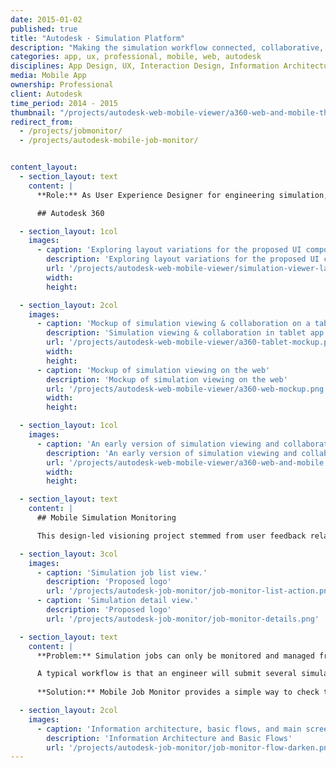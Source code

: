 ```yaml
---
date: 2015-01-02
published: true
title: "Autodesk · Simulation Platform"
description: "Making the simulation workflow connected, collaborative, and interactive"
categories: app, ux, professional, mobile, web, autodesk
disciplines: App Design, UX, Interaction Design, Information Architecture, User Research, Vision, Visual Design, Software Development
media: Mobile App
ownership: Professional 
client: Autodesk
time_period: 2014 - 2015
thumbnail: "/projects/autodesk-web-mobile-viewer/a360-web-and-mobile-thumbnail.jpg"
redirect_from: 
  - /projects/jobmonitor/
  - /projects/autodesk-mobile-job-monitor/


content_layout:
  - section_layout: text
    content: |
      **Role:** As User Experience Designer for engineering simulation, I interfaced with the Autodesk platform team to designed UI, interactions, and visual components for the simulation layer of the Autodesk 360 web experience (A360), including 3D viewer. I also designed conceptual explorations for mobile experiences for simulation monitoring.

      ## Autodesk 360       

  - section_layout: 1col
    images:
      - caption: 'Exploring layout variations for the proposed UI components'
        description: 'Exploring layout variations for the proposed UI components'
        url: '/projects/autodesk-web-mobile-viewer/simulation-viewer-layout-explorations.gif'
        width:
        height:

  - section_layout: 2col
    images:
      - caption: 'Mockup of simulation viewing & collaboration on a tablet'
        description: 'Simulation viewing & collaboration in tablet app'
        url: '/projects/autodesk-web-mobile-viewer/a360-tablet-mockup.png'
        width:
        height:
      - caption: 'Mockup of simulation viewing on the web'
        description: 'Mockup of simulation viewing on the web'
        url: '/projects/autodesk-web-mobile-viewer/a360-web-mockup.png'
        width:
        height:

  - section_layout: 1col
    images:
      - caption: 'An early version of simulation viewing and collaboration integrated into A360 Drive on the web and mobile. The model can be navigated in 3D space with scalar results mapped to the model, and vector results illustrated as streamlines.'
        description: 'An early version of simulation viewing and collaboration integrated into A360 Drive on web and mobile'
        url: '/projects/autodesk-web-mobile-viewer/a360-web-and-mobile.png'
        width:
        height:

  - section_layout: text
    content: |
      ## Mobile Simulation Monitoring 

      This design-led visioning project stemmed from user feedback related to monitoring simulations that were running on the Autodesk cloud. I designed the workflow, created mockups, and built a simple prototype in conjunction with an Android development course I was taking. (The app read static data rather than live via API, and was never productized.)

  - section_layout: 3col
    images:
      - caption: 'Simulation job list view.'
        description: 'Proposed logo'
        url: '/projects/autodesk-job-monitor/job-monitor-list-action.png'
      - caption: 'Simulation detail view.'
        description: 'Proposed logo'
        url: '/projects/autodesk-job-monitor/job-monitor-details.png'

  - section_layout: text
    content: |
      **Problem:** Simulation jobs can only be monitored and managed from the source compuater–often a desktop engineering computer that remains in the office.

      A typical workflow is that an engineer will submit several simulation jobs to solve in the afternoon before leaving the office, and will want to monitor them that evening as they run. If something unexpected occurs they could often make a quick fix, resubmit the job, and still have results in the morning.
      
      **Solution:** Mobile Job Monitor provides a simple way to check the progress and status of cloud simulations, which may take hours or sometimes even days to complete. Log in with your Autodesk account and you can view currently-running and recently-completed jobs. A further enhancement would be allowing changes to input parameters like boundary conditions, material properties, or mesh resolution–without having to open or access the original simulation file.

  - section_layout: 2col
    images:
      - caption: 'Information architecture, basic flows, and main screens.'
        description: 'Information Architecture and Basic Flows'
        url: '/projects/autodesk-job-monitor/job-monitor-flow-darken.png'
---
```

<!--       
- section_layout: text
    content: |
      ### Visual Design for Simulation Results Legend

      Simulation provides additional design feedback loops as part of an iterative, collaborative process. The Simulation Viewer is a step towards making results immediately sharable and available anywhere while enabling basic collaboration like annotation and commenting. We like to think of it as Google Docs for simulation results.

      Ultimately my work on this project was integrated into the [A360 web viewer](https://a360.autodesk.com/), A360 mobile app, and Autodesk Sim 360–all of which now support simulation results viewing. This was the first time users could share results without sending an actual file—which often was impossible or prohibitive due to large sizes (e.g. via email). 

  - section_layout: 2col
    images:
      - caption: 'Exploring visual treatments for the simulation legend, within the context of the application'
        description:
        url: '/projects/autodesk-web-mobile-viewer/simulation-viewer-legend-explorations-insitu.png'
        width:
        height:

  
  - section_layout: text
    content: |
      Material Design Explorations (Android)  

  - section_layout: 3col
    images:
      - caption: 'A general purpose Material card view that would open the simulation in Autodesk 360'
        description: 'Material card view'
        url: '/projects/autodesk-job-monitor/job-monitor-card-2.png'
        gallery: none
      - caption: 'Push notifications alert of success or failure and deep link into the app'
        description: 'Push notifications'
        url: '/projects/autodesk-job-monitor/job-monitor-push.png'
        gallery: none
      - caption: 'Illustrating the ''Digital Paper'' layering of a Material app'
        description: 'Digital paper'
        url: '/projects/autodesk-job-monitor/job-monitor-layers.png'
        gallery: none
// -->